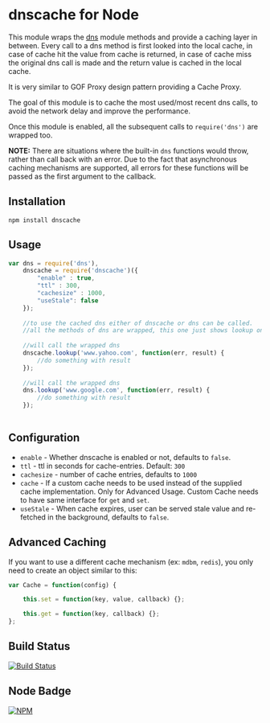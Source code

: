 dnscache for Node
===================

This module wraps the [dns](http://nodejs.org/api/dns.html) module methods and provide a caching layer in between.
Every call to a dns method is first looked into the local cache, in case of cache hit the value from cache is returned, in case of cache miss the original dns call is made
and the return value is cached in the local cache.

It is very similar to GOF Proxy design pattern providing a Cache Proxy.

The goal of this module is to cache the most used/most recent dns calls, to avoid the network delay and improve the performance.

Once this module is enabled, all the subsequent calls to `require('dns')` are wrapped too.

**NOTE:** There are situations where the built-in `dns` functions would throw, rather than call back with an error. Due to the fact that asynchronous caching mechanisms are supported, all errors for these functions will be passed as the first argument to the callback.

Installation
------------

`npm install dnscache`

Usage
-----

```javascript
var dns = require('dns'),
    dnscache = require('dnscache')({
        "enable" : true,
        "ttl" : 300,
        "cachesize" : 1000,
        "useStale": false
    });
    
    //to use the cached dns either of dnscache or dns can be called.
    //all the methods of dns are wrapped, this one just shows lookup on an example
    
    //will call the wrapped dns
    dnscache.lookup('www.yahoo.com', function(err, result) {
        //do something with result
    });
    
    //will call the wrapped dns
    dns.lookup('www.google.com', function(err, result) {
        //do something with result
    });
    

```

Configuration
-------------

   * `enable` - Whether dnscache is enabled or not, defaults to `false`.
   * `ttl` - ttl in seconds for cache-entries. Default: `300`
   * `cachesize` - number of cache entries, defaults to `1000`
   * `cache` - If a custom cache needs to be used instead of the supplied cache implementation. Only for Advanced Usage. Custom Cache needs to have same interface for `get` and `set`.
   * `useStale` - When cache expires, user can be served stale value and re-fetched in the background, defaults to `false`.


Advanced Caching
----------------

If you want to use a different cache mechanism (ex: `mdbm`, `redis`), you only need to create an object similar to this:

```javascript
var Cache = function(config) {

    this.set = function(key, value, callback) {};

    this.get = function(key, callback) {};
};
```


Build Status
------------

[![Build Status](https://secure.travis-ci.org/yahoo/dnscache.png?branch=master)](http://travis-ci.org/yahoo/dnscache)


Node Badge
----------

[![NPM](https://nodei.co/npm/dnscache.png)](https://nodei.co/npm/dnscache/)
